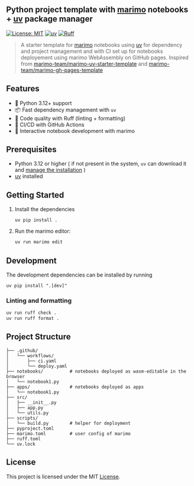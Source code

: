 ## Python project template with [marimo](https://marimo.io) notebooks + [uv](https://github.com/astral-sh/uv) package manager


[![License: MIT](https://img.shields.io/badge/License-MIT-yellow.svg)](https://opensource.org/licenses/MIT)
[![uv](https://img.shields.io/endpoint?url=https://raw.githubusercontent.com/astral-sh/uv/main/assets/badge/v0.json)](https://github.com/astral-sh/uv)
[![Ruff](https://img.shields.io/endpoint?url=https://raw.githubusercontent.com/astral-sh/ruff/main/assets/badge/v2.json)](https://github.com/astral-sh/ruff)

> A starter template for [marimo](https://marimo.io) notebooks using [uv](https://github.com/astral-sh/uv) for dependency and project management and with CI set up for notebooks deployement using marimo WebAssembly on GitHub pages. 
> Inspired from [marimo-team/marimo-uv-starter-template](https://github.com/marimo-team/marimo-uv-starter-template) and [marimo-team/marimo-gh-pages-template](https://github.com/marimo-team/marimo-gh-pages-template)

## Features

- 🚀 Python 3.12+ support
- 📦 Fast dependency management with `uv`
- 🎯 Code quality with Ruff (linting + formatting)
- 👷 CI/CD with GitHub Actions
- 📓 Interactive notebook development with marimo

## Prerequisites

- Python 3.12 or higher ( if not present in the system, `uv` can download it and [manage the installation](https://docs.astral.sh/uv/concepts/python-versions/#installing-a-python-version) )
- [uv](https://github.com/astral-sh/uv) installed

## Getting Started


1. Install the dependencies
    ```shell
    uv pip install .
    ```
2. Run the marimo editor:

   ```bash
   uv run marimo edit
   ```

## Development

The development dependencies can be installed by running
```shell
uv pip install ".[dev]"
```

### Linting and formatting

```bash
uv run ruff check .
uv run ruff format .
```

## Project Structure

```
├── .github/
│   └── workflows/
│       ├── ci.yaml
│       └── deploy.yaml
├── notebooks/          # notebooks deployed as wasm-editable in the browser
│   └── notebook1.py
├── apps/               # notebooks deployed as apps
│   └── notebook1.py
├── src/
│   ├── __init__.py
│   ├── app.py
│   └── utils.py
├── scripts/
│   └── build.py        # helper for deployment
├── pyproject.toml
├── marimo.toml         # user config of marimo
├── ruff.toml
└── uv.lock
```

## License

This project is licensed under the MIT [License](./LICENSE).
